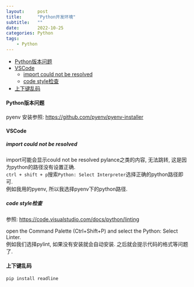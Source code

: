```yaml
---
layout:     post
title:      "Python开发环境"
subtitle:   ""
date:       2022-10-25
categories: Python
tags:
    - Python
---
```


<!-- TOC -->

- [Python版本问题](#python版本问题)
- [VSCode](#vscode)
  - [import could not be resolved](#import-could-not-be-resolved)
  - [code style检查](#code-style检查)
- [上下键乱码](#上下键乱码)

<!-- /TOC -->

<a id="markdown-python版本问题" name="python版本问题"></a>
#### Python版本问题

pyenv 安装参照: https://github.com/pyenv/pyenv-installer

<a id="markdown-vscode" name="vscode"></a>
#### VSCode

<a id="markdown-import-could-not-be-resolved" name="import-could-not-be-resolved"></a>
##### import could not be resolved

import可能会显示could not be resolved pylance之类的内容, 无法跳转, 这是因为python的路径没有设置正确.  
`ctrl + shift + p`搜索`Python: Select Interpreter`选择正确的python路径即可.  
例如我用的pyenv, 所以我选择pyenv下的python路径.

<a id="markdown-code-style检查" name="code-style检查"></a>
##### code style检查

参照: <https://code.visualstudio.com/docs/python/linting>

open the Command Palette (Ctrl+Shift+P) and select the Python: Select Linter.  
例如我们选择pylint, 如果没有安装就会自动安装. 之后就会提示代码的格式等问题了.

#### 上下键乱码

`pip install readline`